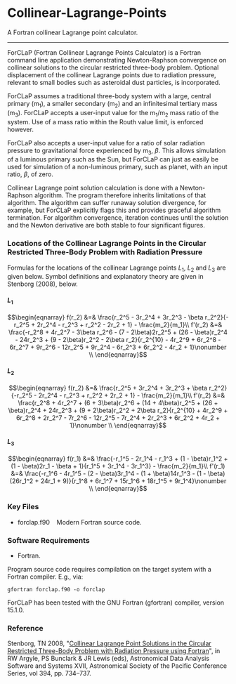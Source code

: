 # Collinear-Lagrange-Points

A Fortran collinear Lagrange point calculator.

---

ForCLaP (Fortran Collinear Lagrange Points Calculator) is a Fortran command line application demonstrating Newton-Raphson convergence on collinear solutions to the circular restricted three-body problem. Optional displacement of the collinear Lagrange points due to radiation pressure, relevant to small bodies such as asteroidal dust particles, is incorporated.

ForCLaP assumes a traditional three-body system with a large, central primary (m<sub>1</sub>), a smaller secondary (m<sub>2</sub>) and an infinitesimal tertiary mass (m<sub>3</sub>). ForCLaP accepts a user-input value for the m<sub>1</sub>/m<sub>2</sub> mass ratio of the system. Use of a mass ratio within the Routh value limit, is enforced however.

ForCLaP also accepts a user-input value for a ratio of solar radiation pressure to gravitational force experienced by m<sub>3</sub>, <i>&beta;</i>. This allows simulation of a luminous primary such as the Sun, but ForCLaP can just as easily be used for simulation of a non-luminous primary, such as planet, with an input ratio, <i>&beta;</i>, of zero.

Collinear Lagrange point solution calculation is done with a Newton-Raphson algorithm. The program therefore inherits limitations of that algorithm. The algorithm can suffer runaway solution divergence, for example, but ForCLaP explicitly flags this and provides graceful algorithm termination. For algorithm convergence, iteration continues until the solution and the Newton derivative are both stable to four significant figures.

### Locations of the Collinear Lagrange Points in the Circular Restricted Three-Body Problem with Radiation Pressure

Formulas for the locations of the collinear Lagrange points <i>L</i><sub>1</sub>, <i>L</i><sub>2</sub> and <i>L</i><sub>3</sub> are given below. Symbol definitions and explanatory theory are given in Stenborg (2008), below.

#### <i>L</i><sub>1</sub>

$$\begin{eqnarray}
f(r_2) &=& \frac{r_2^5 - 3r_2^4 + 3r_2^3 - \beta r_2^2}{-r_2^5 + 2r_2^4 - r_2^3 + r_2^2 - 2r_2 + 1} - \frac{m_2}{m_1}\\
f'(r_2) &=& \frac{-r_2^8 + 4r_2^7 - 3\beta r_2^6 - (7 - 2\beta)2r_2^5 + (26 - \beta)r_2^4 - 24r_2^3 + (9 - 2\beta)r_2^2 - 2\beta r_2}{r_2^{10} - 4r_2^9 + 6r_2^8 - 6r_2^7 + 9r_2^6 - 12r_2^5 + 9r_2^4 - 6r_2^3 + 6r_2^2 - 4r_2 + 1}\nonumber \\
\end{eqnarray}$$

#### <i>L</i><sub>2</sub>

$$\begin{eqnarray}
f(r_2) &=& \frac{r_2^5 + 3r_2^4 + 3r_2^3 + \beta r_2^2}{-r_2^5 - 2r_2^4 - r_2^3 + r_2^2 + 2r_2 + 1} - \frac{m_2}{m_1}\\
f'(r_2) &=& \frac{r_2^8 + 4r_2^7 + (6 + 3\beta)r_2^6 + (14 + 4\beta)r_2^5 + (26 + \beta)r_2^4 + 24r_2^3 + (9 + 2\beta)r_2^2 + 2\beta r_2}{r_2^{10} + 4r_2^9 + 6r_2^8 + 2r_2^7 - 7r_2^6 - 12r_2^5 - 7r_2^4 + 2r_2^3 + 6r_2^2 + 4r_2 + 1}\nonumber \\
\end{eqnarray}$$

#### <i>L</i><sub>3</sub>

$$\begin{eqnarray}
f(r_1) &=& \frac{-r_1^5 - 2r_1^4 - r_1^3 + (1 - \beta)r_1^2 + (1 - \beta)2r_1 - \beta + 1}{r_1^5 + 3r_1^4 - 3r_1^3} - \frac{m_2}{m_1}\\
f'(r_1) &=& \frac{-r_1^6 - 4r_1^5 - (2 - \beta)3r_1^4 - (1 + \beta)14r_1^3 - (1 - \beta)(26r_1^2 + 24r_1 + 9)}{r_1^8 + 6r_1^7 + 15r_1^6 + 18r_1^5 + 9r_1^4}\nonumber \\
\end{eqnarray}$$

### Key Files

- forclap.f90 &nbsp;&nbsp; Modern Fortran source code.<br />

### Software Requirements

- Fortran.<br />

Program source code requires compilation on the target system with a Fortran compiler. E.g., via:

    gfortran forclap.f90 -o forclap

ForCLaP has been tested with the GNU Fortran (gfortran) compiler, version 15.1.0.

### Reference

Stenborg, TN 2008, "[Collinear Lagrange Point Solutions in the Circular Restricted Three-Body Problem with Radiation Pressure using Fortran](https://aspbooks.org/custom/publications/paper/394-0734.html)", in RW Argyle, PS Bunclark & JR Lewis (eds), Astronomical Data Analysis Software and Systems XVII, Astronomical Society of the Pacific Conference Series, vol 394, pp. 734&ndash;737.

